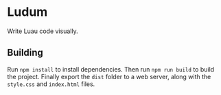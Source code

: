 # Ludum

Write Luau code visually.

## Building

Run `npm install` to install dependencies.
Then run `npm run build` to build the project.
Finally export the `dist` folder to a web server, along with the `style.css` and `index.html` files.

